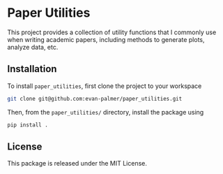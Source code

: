 # Paper Utilities

This project provides a collection of utility functions that I commonly use when writing
academic papers, including methods to generate plots, analyze data, etc.

## Installation

To install `paper_utilities`, first clone the project to your workspace

```bash
git clone git@github.com:evan-palmer/paper_utilities.git
```

Then, from the `paper_utilities/` directory, install the package using

```bash
pip install .
```

## License

This package is released under the MIT License.
